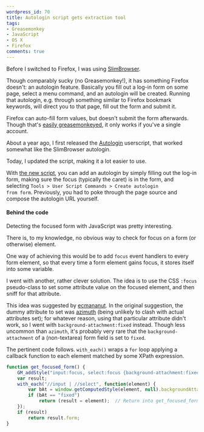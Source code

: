 ```yaml
---
wordpress_id: 70
title: Autologin script gets extraction tool
tags:
- Greasemonkey
- JavaScript
- OS X
- Firefox
comments: true
---
```

Before I switched to Firefox, I was using <a href="http://www.flashpeak.com/sbrowser/">SlimBrowser</a>.

Though comparably sucky (no Greasemonkey!), it has something Firefox doesn't: an autologin feature. Basically you fill out a log-in form on some page, select a menu command, and an autologin will be created. Running that autologin, e.g. through something similar to Firefox bookmark keywords, will direct you to that page, fill out the form and submit it.

Firefox can auto-fill form values, but doesn't submit the form afterwards. Though that's <a href="http://www.userscripts.org/scripts/show/750">easily greasemonkeyed</a>, it only works if you've a single account.

About a year ago, I first released the <a href="http://www.userscripts.org/scripts/show/1595">Autologin</a> userscript, that worked somewhat like the SlimBrowser autologin.

Today, I updated the script, making it a lot easier to use.

<!--more-->

With <a href="http://www.userscripts.org/scripts/show/1595">the new script</a>, you can add an autologin by simply filling out the log-in form, making sure the focus (typically the caret) is in the form, and selecting <code>Tools &gt; User Script Commands &gt; Create autologin from form</code>. Previously, you had to poke through the page source and compose the autologin URL yourself.

<h4>Behind the code</h4>

Detecting the focused form with JavaScript was pretty interesting.

There is, to my knowledge, no obvious way to check for focus on a form (or otherwise) element.

One way of achieving this would be to add <code>focus</code> event handlers to every form element, so that every time a form element gains focus, it stores itself into some variable.

I went with another, rather clever solution. The idea is to use the CSS <code>:focus</code> pseudo-class to set some attribute value on the focused element, and then sniff for that attribute.

This idea was suggested by <a href="http://ecmanaut.blogspot.com">ecmananut</a>. In the original suggestion, the dummy attribute to set was <a href="http://developer.mozilla.org/en/docs/CSS:azimuth">azimuth</a> (being unlikely to clash with actual attributes set); for whatever reason, using that particular attribute didn't work, so I went with <code>background-attachment:fixed</code> instead. Though less uncommon than <code>azimuth</code>, it's probably very rare that the <code>background-attachment</code> of a (non-textarea) form field is set to <code>fixed</code>.

The pertinent code follows. <code>with_each()</code> wraps a <code>for</code> loop applying a callback function to each element matched by some XPath expression.

``` javascript
function get_focused_form() {
	GM_addStyle("input:focus, select:focus {background-attachment:fixed;}");
	var result;
	with_each("//input | //select", function(element) {
		var bAt = window.getComputedStyle(element, null).backgroundAttachment;
		if (bAt == "fixed")
			return (result = element);  // Return into get_focused_form
	});
	if (result)
		return result.form;
}
```
